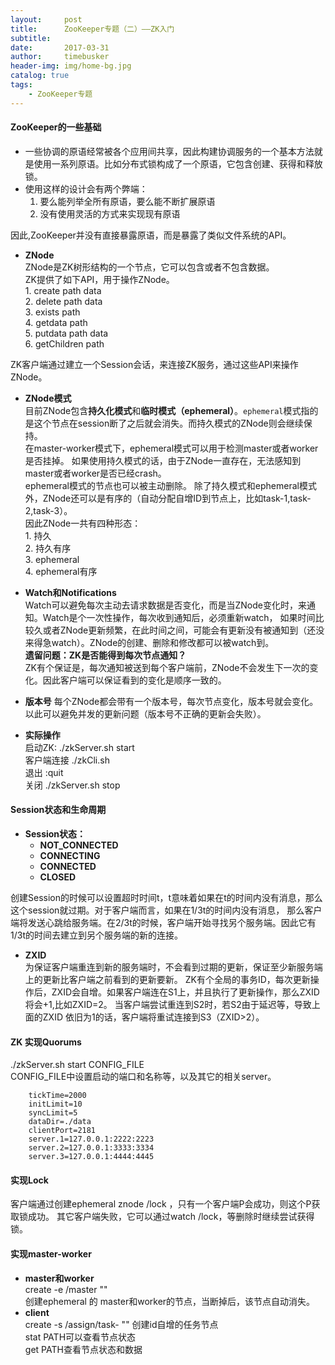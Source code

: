 ```yaml
---
layout:     post
title:      ZooKeeper专题（二）——ZK入门
subtitle:   
date:       2017-03-31
author:     timebusker
header-img: img/home-bg.jpg
catalog: true
tags:
    - ZooKeeper专题
---  
```


#### ZooKeeper的一些基础
 - 一些协调的原语经常被各个应用间共享，因此构建协调服务的一个基本方法就是使用一系列原语。比如分布式锁构成了一个原语，它包含创建、获得和释放锁。   
 - 使用这样的设计会有两个弊端：  
      1. 要么能列举全所有原语，要么能不断扩展原语  
      2. 没有使用灵活的方式来实现现有原语    

因此,ZooKeeper并没有直接暴露原语，而是暴露了类似文件系统的API。

 - **ZNode**  
   ZNode是ZK树形结构的一个节点，它可以包含或者不包含数据。  
   ZK提供了如下API，用于操作ZNode。    
        1. create path data    
        2. delete path data    
        3. exists path  
        4. getdata path    
        5. putdata path data  
        6. getChildren path  

ZK客户端通过建立一个Session会话，来连接ZK服务，通过这些API来操作ZNode。     

 - **ZNode模式**   
   目前ZNode包含**持久化模式**和**临时模式（ephemeral）**。`ephemeral`模式指的是这个节点在session断了之后就会消失。而持久模式的ZNode则会继续保持。  
   在master-worker模式下，ephemeral模式可以用于检测master或者worker是否挂掉。 如果使用持久模式的话，由于ZNode一直存在，无法感知到master或者worker是否已经crash。  
   ephemeral模式的节点也可以被主动删除。 除了持久模式和ephemeral模式外，ZNode还可以是有序的（自动分配自增ID到节点上，比如task-1,task-2,task-3）。   
   因此ZNode一共有四种形态：  
        1. 持久  
        2. 持久有序  
        3. ephemeral  
        4. ephemeral有序  

 - **Watch和Notifications**  
   Watch可以避免每次主动去请求数据是否变化，而是当ZNode变化时，来通知。Watch是个一次性操作，每次收到通知后，必须重新watch，
   如果时间比较久或者ZNode更新频繁，在此时间之间，可能会有更新没有被通知到（还没来得急watch）。ZNode的创建、删除和修改都可以被watch到。  
   **遗留问题：ZK是否能得到每次节点通知？**   
   ZK有个保证是，每次通知被送到每个客户端前，ZNode不会发生下一次的变化。因此客户端可以保证看到的变化是顺序一致的。  

 - **版本号**
   每个ZNode都会带有一个版本号，每次节点变化，版本号就会变化。以此可以避免并发的更新问题（版本号不正确的更新会失败）。   

 - **实际操作**  
   启动ZK: ./zkServer.sh start  
   客户端连接 ./zkCli.sh  
   退出 :quit  
   关闭 ./zkServer.sh stop  

#### Session状态和生命周期
   - **Session状态：**  
        + **NOT_CONNECTED**
        + **CONNECTING**
        + **CONNECTED**
        + **CLOSED**

创建Session的时候可以设置超时时间t，t意味着如果在t的时间内没有消息，那么这个session就过期。对于客户端而言，如果在1/3t的时间内没有消息，
那么客户端将发送心跳给服务端。在2/3t的时候，客户端开始寻找另个服务端。因此它有1/3t的时间去建立到另个服务端的新的连接。      

 - **ZXID**  
   为保证客户端重连到新的服务端时，不会看到过期的更新，保证至少新服务端上的更新比客户端之前看到的更新要新。
   ZK有个全局的事务ID，每次更新操作后，ZXID会自增。如果客户端连在S1上，并且执行了更新操作，那么ZXID将会+1,比如ZXID=2。
   当客户端尝试重连到S2时，若S2由于延迟等，导致上面的ZXID 依旧为1的话，客户端将重试连接到S3（ZXID>2）。        

#### ZK 实现Quorums  
  ./zkServer.sh start CONFIG_FILE    
  CONFIG_FILE中设置启动的端口和名称等，以及其它的相关server。  

        tickTime=2000    
        initLimit=10    
        syncLimit=5    
        dataDir=./data    
        clientPort=2181    
        server.1=127.0.0.1:2222:2223    
        server.2=127.0.0.1:3333:3334    
        server.3=127.0.0.1:4444:4445    

#### 实现Lock
  客户端通过创建ephemeral znode /lock ，只有一个客户端P会成功，则这个P获取锁成功。
  其它客户端失败，它可以通过watch /lock，等删除时继续尝试获得锁。  

#### 实现master-worker  
 - **master和worker**   
     create -e /master ""   
     创建ephemeral 的 master和worker的节点，当断掉后，该节点自动消失。  
 - **client**  
     create -s /assign/task- "" 创建id自增的任务节点  
     stat PATH可以查看节点状态  
     get PATH查看节点状态和数据